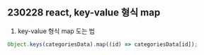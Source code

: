 ## 230228 react, key-value 형식 map

1. key-value 형식 map 도는 법

```ts
Object.keys(categoriesData).map((id) => categoriesData[id]);
```

